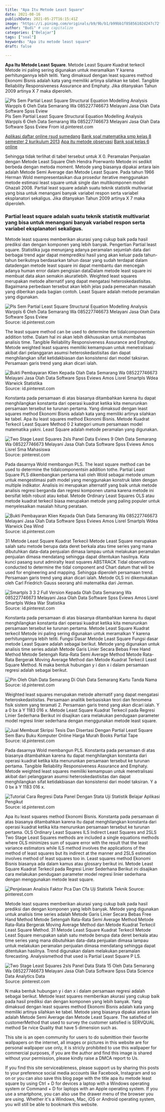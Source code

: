 ```yaml
---
title: "Apa Itu Metode Least Square"
date: 2021-08-16
publishDate: 2021-05-27T16:15:41Z
image: "https://i.pinimg.com/originals/b9/9b/b1/b99bb1f85856102d247c72f9d17741aa.jpg"
author: "Budi" # use capitalize
categories: ["Belajar"]
tags: ["soal"]
keywords: "Apa itu metode least square"
draft: false

---
```

<script type='text/javascript' src='//pl15944992.alternativecpmgate.com/6c/6f/d6/6c6fd630211742b4db132bd23b46b946.js'></script>
<script type='text/javascript' src='//pl15944975.alternativecpmgate.com/86/71/9a/86719ae0c65e9b2f7eb2905a08638c06.js'></script>
**Apa Itu Metode Least Square**. Metode Least Square Kuadrat terkecil Metode ini paling sering digunakan untuk meramalkan Y karena perhitungannya lebih teliti. Yang dimaksud dengan least squares method Ekonomi Bisnis adalah kata yang memiliki artinya silahkan ke tabel. Tangible Reliability Responsiveness Assurance and Emphaty. Jika ditanyakan Tahun 2009 artinya X 7 maka diperoleh.

![Pls Sem Partial Least Square Structural Equation Modelling Analysis Warppls 6 Oleh Data Semarang Wa 085227746673 Melayani Jasa Olah Data Software Spss Eview](https://i.pinimg.com/originals/d1/2b/2e/d12b2ee71ea6bcc99fa9b71dc6d5e0bd.jpg "Pls Sem Partial Least Square Structural Equation Modelling Analysis Warppls 6 Oleh Data Semarang Wa 085227746673 Melayani Jasa Olah Data Software Spss Eview")
Pls Sem Partial Least Square Structural Equation Modelling Analysis Warppls 6 Oleh Data Semarang Wa 085227746673 Melayani Jasa Olah Data Software Spss Eview From id.pinterest.com

[Aplikasi daftar online rsud sumedang](/aplikasi-daftar-online-rsud-sumedang/)
[Bank soal matematika smp kelas 8 semester 2 kurikulum 2013](/bank-soal-matematika-smp-kelas-8-semester-2-kurikulum-2013/)
[Apa itu metode observasi](/apa-itu-metode-observasi/)
[Bank soal kelas 6 online](/bank-soal-kelas-6-online/)

Sehingga tidak terlihat di tabel tersebut untuk X 0. Peramalan Penjualan dengan Metode Least Square Oleh Hendra Poerwanto Metode ini sedikit berbeda dengan metoda moment. Metode yang biasanya dipakai antara lain adalah Metode Semi Average dan Metode Least Square. Pada tahun 1966 Herman Wold mempresentasikan dua prosedur iterative menggunakan metode estimasi least square untuk single dan multikomponen model Ghazali 2008. Partial least square adalah suatu teknik statistik multivariat yang bisa untuk menangani banyak variabel respon serta variabel eksplanatori sekaligus. Jika ditanyakan Tahun 2009 artinya X 7 maka diperoleh.

### Partial least square adalah suatu teknik statistik multivariat yang bisa untuk menangani banyak variabel respon serta variabel eksplanatori sekaligus.

Metode least squares memberikan akurasi yang cukup baik pada hasil prediksi dan dengan komponen yang lebih banyak. Pengertian Partial least square. Statistika juga menunjang adanya peramalan sejumlah data dari berbagai trend agar dapat memprediksi hasil yang akan keluar pada tahun-tahun berikutnya berdasarkan tahun dasar yang sudah terdapat dalam datadengan metode least square ini dapat membantu dan mencegah adanya human error dalam pengisian dataDalam metode least square ini membuat data akan semakin akuratlebih. Weighted least squares merupakan metode alternatif yang dapat mengatasi heteroskedastisitas. Bagaimana perbedaan tersebut akan lebih jelas pada pemecahan masalah yang diberikan pada bagian contoh. Least Square adalah metode peramalan yang digunakan.


![Pls Sem Partial Least Square Structural Equation Modelling Analysis Warppls 6 Oleh Data Semarang Wa 085227746673 Melayani Jasa Olah Data Software Spss Eview](https://i.pinimg.com/originals/d1/2b/2e/d12b2ee71ea6bcc99fa9b71dc6d5e0bd.jpg "Pls Sem Partial Least Square Structural Equation Modelling Analysis Warppls 6 Oleh Data Semarang Wa 085227746673 Melayani Jasa Olah Data Software Spss Eview")
Source: id.pinterest.com

The least square method can be used to determine the tidalcomponentsin addition tothe. Dalam hal ini akan lebih dikhususkan untuk membahas analisis time. Tangible Reliability Responsiveness Assurance and Emphaty. Metode weighted least squares memiliki kemampuan untuk menetralisasi akibat dari pelanggaran asumsi heteroskedastisitas dan dapat menghilangkan sifat ketidakbiasan dan konsistensi dari model taksiran. Persamaan garis trend yang akan dicari ialah.

![Bukti Pembayaran Klien Kepada Olah Data Semarang Wa 085227746673 Melayani Jasa Olah Data Software Spss Eviews Amos Lisrel Smartpls Wdea Warwick Statistika](https://i.pinimg.com/564x/19/09/fa/1909fada37e371a3b55180764cef173f.jpg "Bukti Pembayaran Klien Kepada Olah Data Semarang Wa 085227746673 Melayani Jasa Olah Data Software Spss Eviews Amos Lisrel Smartpls Wdea Warwick Statistika")
Source: id.pinterest.com

Konstanta pada persamaan di atas biasanya ditambahkan karena itu dapat menghilangkan konstanta dari operasi kuadrat ketika kita menurunkan persamaan tersebut ke turunan pertama. Yang dimaksud dengan least squares method Ekonomi Bisnis adalah kata yang memiliki artinya silahkan ke tabel. Apa itu least squares method Ekonomi Bisnis. Metode Kuadrat Terkecil Least Square Method 0 2 kategori umum persamaan model matematika yakni. Least Square adalah metode peramalan yang digunakan.

![Two Stage Least Squares 2sls Panel Data Eviews 9 Oleh Data Semarang Wa 085227746673 Melayani Jasa Olah Data Software Spss Eviews Amos Lisrel Sma Mahasiswa](https://i.pinimg.com/474x/07/f8/15/07f815bd50f69bebeb4131200fff08e1.jpg "Two Stage Least Squares 2sls Panel Data Eviews 9 Oleh Data Semarang Wa 085227746673 Melayani Jasa Olah Data Software Spss Eviews Amos Lisrel Sma Mahasiswa")
Source: pinterest.com

Pada dasarnya Wold membangun PLS. The least square method can be used to determine the tidalcomponentsin addition tothe. Partial Least Square PLS dikembangkan pertama kali oleh Wold sebagai metode umum untuk mengestimasi path model yang menggunakan konstruk laten dengan multiple indikator. Analisis ini merupakan alternatif yang baik untuk metode analisis regresi berganda dan regresi komponen utama karena metode ini bersifat lebih robust atau kebal. Metode Ordinary Least Squares OLS atau metode kuadrat terkecil biasa merupakan metode yang paling populer untuk menyelesaikan masalah hitung perataan.

![Bukti Pembayaran Klien Kepada Olah Data Semarang Wa 085227746673 Melayani Jasa Olah Data Software Spss Eviews Amos Lisrel Smartpls Wdea Warwick Dea Wind](https://i.pinimg.com/originals/fa/f6/19/faf61904cb6fe178c3a09b19da48b580.jpg "Bukti Pembayaran Klien Kepada Olah Data Semarang Wa 085227746673 Melayani Jasa Olah Data Software Spss Eviews Amos Lisrel Smartpls Wdea Warwick Dea Wind")
Source: id.pinterest.com

31 Metode Least Square Kuadrat Terkecil Metode Least Square merupakan salah satu metode berupa data deret berkala atau time series yang mana dibutuhkan data-data penjualan dimasa lampau untuk melakukan peramalan penjualan dimasa mendatang sehingga dapat ditentukan hasilnya. Kata kunci pasang surut admiralty least squares ABSTRACK Tidal observations conducted to determine the tidal component and Chart datum that will be used for engineering and mapping. Sehingga diperoleh persamaan trend. Persamaan garis trend yang akan dicari ialah. Metode OLS ini dikemukakan oleh Carl Friedrich Gauss seorang ahli matematika dari Jerman.

![Smartpls 3 3 2 Full Version Kepada Olah Data Semarang Wa 085227746673 Melayani Jasa Olah Data Software Spss Eviews Amos Lisrel Smartpls Wdea War Statistika](https://i.pinimg.com/originals/59/24/4f/59244f9bdf12625148eb6c02e47645bb.jpg "Smartpls 3 3 2 Full Version Kepada Olah Data Semarang Wa 085227746673 Melayani Jasa Olah Data Software Spss Eviews Amos Lisrel Smartpls Wdea War Statistika")
Source: id.pinterest.com

Konstanta pada persamaan di atas biasanya ditambahkan karena itu dapat menghilangkan konstanta dari operasi kuadrat ketika kita menurunkan persamaan tersebut ke turunan pertama. Metode Least Square Kuadrat terkecil Metode ini paling sering digunakan untuk meramalkan Y karena perhitungannya lebih teliti. Fungsi Dasar Metode Least Square Fungsi dasar metode Least Square adalah sebagai berikut. Metode yang digunakan untuk analisis time series adalah Metode Garis Linier Secara Bebas Free Hand Method Metode Setengah Rata-Rata Semi Average Method Metode Rata-Rata Bergerak Moving Average Method dan Metode Kuadrat Terkecil Least Square Method. N maka bentuk hubungan y i dan x i dalam persamaan regresi adalah sebagai berikut.

![Pin Oleh Olah Data Semarang Di Olah Data Semarang Kartu Tanda Nama](https://i.pinimg.com/originals/9e/d7/ed/9ed7edca7e91a35fa44b816a0ba37294.jpg "Pin Oleh Olah Data Semarang Di Olah Data Semarang Kartu Tanda Nama")
Source: id.pinterest.com

Weighted least squares merupakan metode alternatif yang dapat mengatasi heteroskedastisitas. Persamaan analitik berbasiskan teori dan fenomena fisik sistem yang teramati 2. Persamaan garis trend yang akan dicari ialah. Y a 0 bx à Y 1183 016 x. Metode Least Square Kuadrat Terkecil pada Regresi Linier Sederhana Berikut ini disajikan cara melakukan pendugaan parameter model regresi linier sederhana dengan menggunakan metode least square.

![Jual Membuat Skripsi Tesis Dan Disertasi Dengan Partial Least Square Sem Baru Buku Komputer Online Harga Murah Books Partial Tape](https://i.pinimg.com/originals/42/9a/81/429a819ebd409761661359296f44bb87.jpg "Jual Membuat Skripsi Tesis Dan Disertasi Dengan Partial Least Square Sem Baru Buku Komputer Online Harga Murah Books Partial Tape")
Source: id.pinterest.com

Pada dasarnya Wold membangun PLS. Konstanta pada persamaan di atas biasanya ditambahkan karena itu dapat menghilangkan konstanta dari operasi kuadrat ketika kita menurunkan persamaan tersebut ke turunan pertama. Tangible Reliability Responsiveness Assurance and Emphaty. Metode weighted least squares memiliki kemampuan untuk menetralisasi akibat dari pelanggaran asumsi heteroskedastisitas dan dapat menghilangkan sifat ketidakbiasan dan konsistensi dari model taksiran. Y a 0 bx à Y 1183 016 x.

![Tutorial Cara Regresi Data Panel Dengan Stata Uji Statistik Belajar Aplikasi Pengikut](https://i.pinimg.com/600x315/b3/f0/99/b3f099b4610b837227bec801697e80d1.jpg "Tutorial Cara Regresi Data Panel Dengan Stata Uji Statistik Belajar Aplikasi Pengikut")
Source: id.pinterest.com

Apa itu least squares method Ekonomi Bisnis. Konstanta pada persamaan di atas biasanya ditambahkan karena itu dapat menghilangkan konstanta dari operasi kuadrat ketika kita menurunkan persamaan tersebut ke turunan pertama. OLS Ordinary Least Squares ILS Indirect Least Squares and 2SLS Two Stage Least Squares methods are included a single equations methods where OLS minimizes sum of square error with the result that the least variance estimators while ILS method involves the applications of the method of least squares but its indirect at the manner and 2SLS estimation involves method of least squares too in. Least squares method Ekonomi Bisnis biasanya ada dalam kamus atau glossary berikut ini. Metode Least Square Kuadrat Terkecil pada Regresi Linier Sederhana Berikut ini disajikan cara melakukan pendugaan parameter model regresi linier sederhana dengan menggunakan metode least square.

![Penjelasan Analisis Faktor Pca Dan Cfa Uji Statistik Teknik](https://i.pinimg.com/originals/12/02/98/120298ba83e14de4bba964936b73593b.jpg "Penjelasan Analisis Faktor Pca Dan Cfa Uji Statistik Teknik")
Source: pinterest.com

Metode least squares memberikan akurasi yang cukup baik pada hasil prediksi dan dengan komponen yang lebih banyak. Metode yang digunakan untuk analisis time series adalah Metode Garis Linier Secara Bebas Free Hand Method Metode Setengah Rata-Rata Semi Average Method Metode Rata-Rata Bergerak Moving Average Method dan Metode Kuadrat Terkecil Least Square Method. 31 Metode Least Square Kuadrat Terkecil Metode Least Square merupakan salah satu metode berupa data deret berkala atau time series yang mana dibutuhkan data-data penjualan dimasa lampau untuk melakukan peramalan penjualan dimasa mendatang sehingga dapat ditentukan hasilnya. Trend digunakan dalam melakukan peramalan forecasting. Analysismethod that used is Partial Least Square P LS.

![Two Stage Least Squares 2sls Panel Data Stata 15 Oleh Data Semarang Wa 085227746673 Melayani Jasa Olah Data Software Spss Data Science Data Analytics Data](https://i.pinimg.com/originals/b9/9b/b1/b99bb1f85856102d247c72f9d17741aa.jpg "Two Stage Least Squares 2sls Panel Data Stata 15 Oleh Data Semarang Wa 085227746673 Melayani Jasa Olah Data Software Spss Data Science Data Analytics Data")
Source: pinterest.com

N maka bentuk hubungan y i dan x i dalam persamaan regresi adalah sebagai berikut. Metode least squares memberikan akurasi yang cukup baik pada hasil prediksi dan dengan komponen yang lebih banyak. Yang dimaksud dengan least squares method Ekonomi Bisnis adalah kata yang memiliki artinya silahkan ke tabel. Metode yang biasanya dipakai antara lain adalah Metode Semi Average dan Metode Least Square. The satisfied of customerMethod that used to survey the customer satisfied is SERVQUAL method Se rvice Quality that have 5 dimension such as.

This site is an open community for users to do submittion their favorite wallpapers on the internet, all images or pictures in this website are for personal wallpaper use only, it is stricly prohibited to use this wallpaper for commercial purposes, if you are the author and find this image is shared without your permission, please kindly raise a DMCA report to Us.

If you find this site serviceableness, please support us by sharing this posts to your preference social media accounts like Facebook, Instagram and so on or you can also save this blog page with the title apa itu metode least square by using Ctrl + D for devices a laptop with a Windows operating system or Command + D for laptops with an Apple operating system. If you use a smartphone, you can also use the drawer menu of the browser you are using. Whether it's a Windows, Mac, iOS or Android operating system, you will still be able to bookmark this website.
